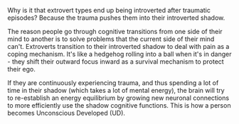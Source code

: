 Why is it that extrovert types end up being introverted after traumatic episodes? Because the trauma pushes them into their introverted shadow.

The reason people go through cognitive transitions from one side of their mind to another is to solve problems that the current side of their mind can't. Extroverts transition to their introverted shadow to deal with pain as a coping mechanism. It's like a hedgehog rolling into a ball when it's in danger - they shift their outward focus inward as a survival mechanism to protect their ego.

If they are continuously experiencing trauma, and thus spending a lot of time in their shadow (which takes a lot of mental energy), the brain will try to re-establish an energy equilibrium by growing new neuronal connections to more efficiently use the shadow cognitive functions. This is how a person becomes Unconscious Developed (UD).
